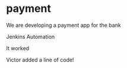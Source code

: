 # payment
We are developing a payment app for the bank 

Jenkins Automation

It worked

Victor added a line of code!
